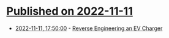 # [Published on 2022-11-11](index.md)

* [2022-11-11, 17:50:00](https://news.ycombinator.com/item?id=33564088) - [Reverse Engineering an EV Charger](https://www.mnemonic.io/resources/blog/reverse-engineering-an-ev-charger/)
